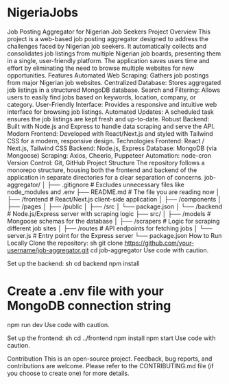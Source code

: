 ﻿# NigeriaJobs

Job Posting Aggregator for Nigerian Job Seekers
Project Overview
This project is a web-based job posting aggregator designed to address the challenges faced by Nigerian job seekers. It automatically collects and consolidates job listings from multiple Nigerian job boards, presenting them in a single, user-friendly platform. The application saves users time and effort by eliminating the need to browse multiple websites for new opportunities. 
Features
Automated Web Scraping: Gathers job postings from major Nigerian job websites.
Centralized Database: Stores aggregated job listings in a structured MongoDB database.
Search and Filtering: Allows users to easily find jobs based on keywords, location, company, or category.
User-Friendly Interface: Provides a responsive and intuitive web interface for browsing job listings.
Automated Updates: A scheduled task ensures the job listings are kept fresh and up-to-date.
Robust Backend: Built with Node.js and Express to handle data scraping and serve the API.
Modern Frontend: Developed with React/Next.js and styled with Tailwind CSS for a modern, responsive design. 
Technologies
Frontend: React / Next.js, Tailwind CSS
Backend: Node.js, Express
Database: MongoDB (via Mongoose)
Scraping: Axios, Cheerio, Puppeteer
Automation: node-cron
Version Control: Git, GitHub
Project Structure
The repository follows a monorepo structure, housing both the frontend and backend of the application in separate directories for a clear separation of concerns.
job-aggregator/
│
├── .gitignore          # Excludes unnecessary files like node_modules and .env
├── README.md           # The file you are reading now
│
├── /frontend           # React/Next.js client-side application
│   ├── /components
│   ├── /pages
│   ├── /public
│   ├── /src
│   └── package.json
│
└── /backend            # Node.js/Express server with scraping logic
    ├── src/
    │   ├── /models       # Mongoose schemas for the database
    │   ├── /scrapers     # Logic for scraping different job sites
    │   ├── /routes       # API endpoints for fetching jobs
    │   └── server.js     # Entry point for the Express server
    └── package.json
How to Run Locally
Clone the repository:
sh
git clone https://github.com/your-username/job-aggregator.git
cd job-aggregator
Use code with caution.

Set up the backend:
sh
cd backend
npm install
# Create a .env file with your MongoDB connection string
npm run dev
Use code with caution.

Set up the frontend:
sh
cd ../frontend
npm install
npm start
Use code with caution.

Contribution
This is an open-source project. Feedback, bug reports, and contributions are welcome. Please refer to the CONTRIBUTING.md file (if you choose to create one) for more details. 

